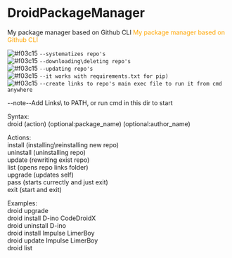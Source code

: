 # DroidPackageManager
My package manager based on Github CLI
<span style="color:orange;">My package manager based on Github CLI</span>

![#f03c15](https://via.placeholder.com/15/ffff00/000000?text=+) `--systematizes repo's`\
![#f03c15](https://via.placeholder.com/15/0000ff/000000?text=+) `--downloading\deleting repo's`\
![#f03c15](https://via.placeholder.com/15/ffa500/000000?text=+) `--updating repo's`\
![#f03c15](https://via.placeholder.com/15/00ff00/000000?text=+) `--it works with requirements.txt for pip)`\
![#f03c15](https://via.placeholder.com/15/ff00ff/000000?text=+) `--create links to repo's main exec file to run it from cmd anywhere`


--note--Add Links\ to PATH, or run cmd in this dir to start

Syntax:\
droid (action) (optional:package_name) (optional:author_name)

Actions:\
install (installing\reinstalling new repo)\
uninstall (uninstalling repo)\
update (rewriting exist repo)\
list (opens repo links folder)\
upgrade (updates self)\
pass (starts currectly and just exit)\
exit (start and exit)

Examples:\
droid upgrade\
droid install D-ino CodeDroidX\
droid uninstall D-ino\
droid install Impulse LimerBoy\
droid update Impulse LimerBoy\
droid list
